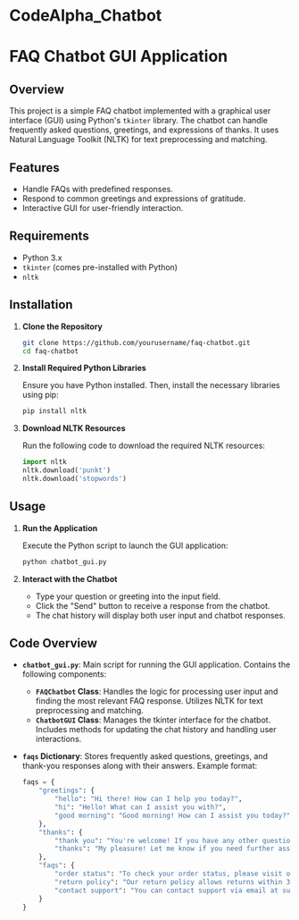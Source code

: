 # CodeAlpha_Chatbot
# FAQ Chatbot GUI Application

## Overview

This project is a simple FAQ chatbot implemented with a graphical user interface (GUI) using Python's `tkinter` library. The chatbot can handle frequently asked questions, greetings, and expressions of thanks. It uses Natural Language Toolkit (NLTK) for text preprocessing and matching.

## Features

- Handle FAQs with predefined responses.
- Respond to common greetings and expressions of gratitude.
- Interactive GUI for user-friendly interaction.

## Requirements

- Python 3.x
- `tkinter` (comes pre-installed with Python)
- `nltk`

## Installation

1. **Clone the Repository**

   ```bash
   git clone https://github.com/yourusername/faq-chatbot.git
   cd faq-chatbot
2. **Install Required Python Libraries**

   Ensure you have Python installed. Then, install the necessary libraries using pip:

   ```bash
   pip install nltk
3. **Download NLTK Resources**

   Run the following code to download the required NLTK resources:

   ```python
   import nltk
   nltk.download('punkt')
   nltk.download('stopwords')
## Usage

1. **Run the Application**

   Execute the Python script to launch the GUI application:

   ```bash
   python chatbot_gui.py
2. **Interact with the Chatbot**

   - Type your question or greeting into the input field.
   - Click the "Send" button to receive a response from the chatbot.
   - The chat history will display both user input and chatbot responses.

## Code Overview

- **`chatbot_gui.py`**: Main script for running the GUI application. Contains the following components:
  - **`FAQChatbot` Class**: Handles the logic for processing user input and finding the most relevant FAQ response. Utilizes NLTK for text preprocessing and matching.
  - **`ChatbotGUI` Class**: Manages the tkinter interface for the chatbot. Includes methods for updating the chat history and handling user interactions.

- **`faqs` Dictionary**: Stores frequently asked questions, greetings, and thank-you responses along with their answers. Example format:
  
  ```python
  faqs = {
      "greetings": {
          "hello": "Hi there! How can I help you today?",
          "hi": "Hello! What can I assist you with?",
          "good morning": "Good morning! How can I assist you today?"
      },
      "thanks": {
          "thank you": "You're welcome! If you have any other questions, feel free to ask.",
          "thanks": "My pleasure! Let me know if you need further assistance."
      },
      "faqs": {
          "order status": "To check your order status, please visit our tracking page.",
          "return policy": "Our return policy allows returns within 30 days of purchase.",
          "contact support": "You can contact support via email at support@example.com."
      }
  }
